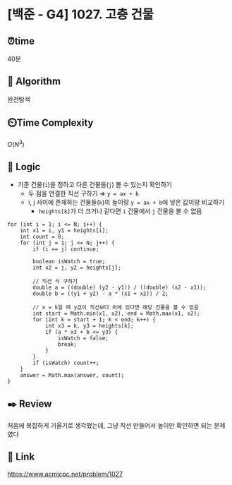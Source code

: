 # [백준 - G4] 1027. 고층 건물

## ⏰**time**
40분

## :pushpin: **Algorithm**
완전탐색

## ⏲️**Time Complexity**
$O(N^3)$

## :round_pushpin: **Logic**
- 기준 건물(`i`)을 정하고 다른 건물들(`j`) 볼 수 있는지 확인하기
  - 두 점을 연결한 직선 구하기 ⇒ `y = ax + b`
  - i, j 사이에 존재하는 건물들(`k`)의 높이랑 `y = ax + b`에 넣은 값이랑 비교하기
    - `heights[k]`가 더 크거나 같다면 `i` 건물에서 `j` 건물을 볼 수 없음
```
for (int i = 1; i <= N; i++) {
    int x1 = i, y1 = heights[i];
    int count = 0;
    for (int j = 1; j <= N; j++) {
        if (i == j) continue;

        boolean isWatch = true;
        int x2 = j, y2 = heights[j];

        // 직선 식 구하기
        double a = ((double) (y2 - y1)) / ((double) (x2 - x1));
        double b = ((y1 + y2) - a * (x1 + x2)) / 2;

        // x = k일 때 y값이 직선보다 위에 있다면 해당 건물을 볼 수 없음
        int start = Math.min(x1, x2), end = Math.max(x1, x2);
        for (int k = start + 1; k < end; k++) {
            int x3 = k, y3 = heights[k];
            if (a * x3 + b <= y3) {
                isWatch = false;
                break;
            }
        }
        if (isWatch) count++;
    }
    answer = Math.max(answer, count);
}
```

## :black_nib: **Review**
처음에 복잡하게 기울기로 생각했는데, 그냥 직선 만들어서 높이만 확인하면 되는 문제였다

## 📡 Link
https://www.acmicpc.net/problem/1027
